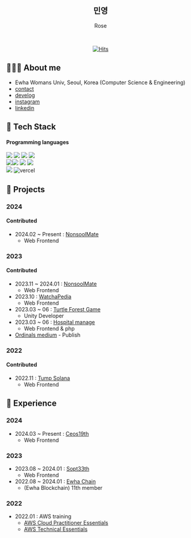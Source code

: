 <div align="center">
<!--   
![header](https://capsule-render.vercel.app/api?type=waving&color=random&height=300&section=header&text=Nahee%20Park&desc=Web%20Frontend,Backend%20Junior%20developer&descSize=30&descAlign=65&fontSize=90&fontAlign=65&fontAlignY=35&animation=fadeIn) -->

<h2> 민영<a target="_blank" rel="noopener noreferrer" href="https://camo.githubusercontent.com/e8e7b06ecf583bc040eb60e44eb5b8e0ecc5421320a92929ce21522dbc34c891/68747470733a2f2f6d656469612e67697068792e636f6d2f6d656469612f6876524a434c467a6361737252346961377a2f67697068792e676966"></a> </h2> 
  
<!--  <p align="center" dir="auto">
  <a href="https://github.com/Rose-my">
   <img src="https://camo.githubusercontent.com/f5d6190be6b942fe05521cf17cff5131bb10cf22f3a4c44a15bd7fa85a73deeb/68747470733a2f2f726561646d652d747970696e672d7376672e6865726f6b756170702e636f6d3f636f6c6f723d253233333642434637266c696e65733d48692b49276d2b4e616865652b5061726b2b" alt="Typing SVG" data-canonical-src="https://readme-typing-svg.herokuapp.com?color=%2336BCF7&amp;lines=Hi+I'm+Minyoung+" style="max-width: 100%;">
   </a>
</p> -->
 Rose   <br>
  
  
 <div align="center">
    <br>
  
[![Hits](https://hits.seeyoufarm.com/api/count/incr/badge.svg?url=https%3A%2F%2Fgithub.com%2FRose-my%2Fhit-counter&count_bg=%23B6D5EB&title_bg=%23FFBBBB&icon=waze.svg&icon_color=%23000000&title=Rose-my&edge_flat=true)](https://hits.seeyoufarm.com)
 
</div>
  
</div>

## 👩🏻‍💻 About me
- Ewha Womans Univ, Seoul, Korea (Computer Science & Engineering)
- [contact](amanda1000@ewha.ac.kr)
- [develog](https://rose-my.tistory.com/)
- [instagram](https://www.instagram.com/minyoungee/)
- [linkedin](https://www.linkedin.com/in/minyoungrosekim/)

## 🎁 Tech Stack  
####  Programming languages
![](https://img.shields.io/badge/react-61DAFB.svg?style=for-the-badge&logo=react&logoColor=white) <img src="https://img.shields.io/badge/reactquery-FF4154?style=for-the-badge&logo=reactquery&logoColor=white">
<img src="https://img.shields.io/badge/typescript-3178C6?style=for-the-badge&logo=typescript&logoColor=white"> <img src="https://img.shields.io/badge/yarn-2C8EBB?style=for-the-badge&logo=yarn&logoColor=white"><br>
<img src="https://img.shields.io/badge/styledcomponents-DB7093?style=for-the-badge&logo=styledcomponents&logoColor=white"><img src="https://img.shields.io/badge/prettier-F7B93E?style=for-the-badge&logo=prettier&logoColor=white">
<img src="https://img.shields.io/badge/eslint-4B32C3?style=for-the-badge&logo=eslint&logoColor=white"> <img src="https://img.shields.io/badge/stylelint-263238?style=for-the-badge&logo=stylelint&logoColor=white"> <br> <img src="https://img.shields.io/badge/github-181717.svg?style=for-the-badge&logo=github&logoColor=white">
<img  alt="vercel" src="https://img.shields.io/badge/vercel-000000?style=for-the-badge&logo=vercel&logoColor=white">

## 🍓 Projects
### 2024
#### Contributed
- 2024.02 ~ Present : [NonsoolMate](www.nonsoolmate.com)
  - Web Frontend

### 2023
#### Contributed
- 2023.11 ~ 2024.01 : [NonsoolMate](https://github.com/nonsoolmate)
  - Web Frontend
- 2023.10 : [WatchaPedia](https://github.com/DO-SOPT-Seminar-Web-6)
  - Web Frontend
- 2023.03 ~ 06 : [Turtle Forest Game](https://github.com/yudility/TurtleForest)
  - Unity Developer
- 2023.03 ~ 06 : [Hospital manage](https://github.com/Sohyun-B/Hospital-Manage)
  - Web Frontend & php
- [Ordinals medium](https://medium.com/ewha-chain/%EB%B9%84%ED%8A%B8%EC%BD%94%EC%9D%B8-%ED%8A%B8%EB%9E%9C%EB%93%9C-2-%EC%8B%9C%EC%9E%A5-%EB%8F%99%ED%96%A5%EA%B3%BC-%EC%98%A4%EB%94%94%EB%84%90%EC%A6%88-%ED%94%84%EB%A1%9C%ED%86%A0%EC%BD%9C-2b9a76146d92) - Publish 

### 2022
#### Contributed
- 2022.11 : [Tump Solana](https://github.com/TumpSolana/Web-App)
  - Web Frontend

## 🎀 Experience
### 2024
-  2024.03 ~ Present : [Ceos19th](https://ceos-sinchon.com)
   - Web Frontend

### 2023
-  2023.08 ~ 2024.01 : [Sopt33th](https://www.sopt.org)
   - Web Frontend
-  2022.08 ~ 2024.01 : [Ewha Chain](https://linktr.ee/ewhachain)
   - (Ewha Blockchain) 11th member

### 2022
- 2022.01 : AWS training 
  - [AWS Cloud Practitioner Essentials](https://aws.amazon.com/ko/training/classroom/aws-cloud-practitioner-essentials/) 
  - [AWS Technical Essentials](https://aws.amazon.com/ko/training/classroom/aws-technical-essentials/)
